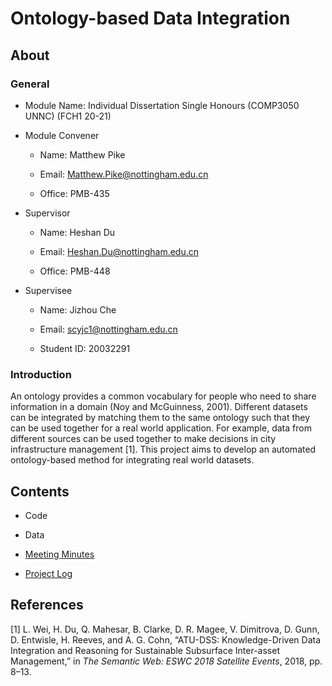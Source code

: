 # Ontology-based Data Integration

## About

### General

* Module Name: Individual Dissertation Single Honours (COMP3050 UNNC) (FCH1 20-21)

* Module Convener

    * Name: Matthew Pike

    * Email: Matthew.Pike@nottingham.edu.cn

    * Office: PMB-435

* Supervisor

    * Name: Heshan Du

    * Email: Heshan.Du@nottingham.edu.cn

    * Office: PMB-448

* Supervisee

    * Name: Jizhou Che

    * Email: scyjc1@nottingham.edu.cn

    * Student ID: 20032291

### Introduction

An ontology provides a common vocabulary for people who need to share information in a domain (Noy and McGuinness, 2001). Different datasets can be integrated by matching them to the same ontology such that they can be used together for a real world application. For example, data from different sources can be used together to make decisions in city infrastructure management [1]. This project aims to develop an automated ontology-based method for integrating real world datasets.

## Contents

* Code

* Data

* [Meeting Minutes](Minutes.log)

* [Project Log](Log.log)

## References

[1] L. Wei, H. Du, Q. Mahesar, B. Clarke, D. R. Magee, V. Dimitrova, D. Gunn, D. Entwisle, H. Reeves, and A. G. Cohn, “ATU-DSS: Knowledge-Driven Data Integration and Reasoning for Sustainable Subsurface Inter-asset Management,” in *The Semantic Web: ESWC 2018 Satellite Events*, 2018, pp. 8–13.
